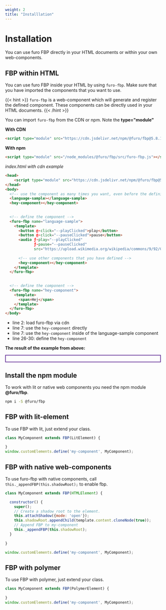 ```yaml
---
weight: 2
title: "Installlation"
---
```


# Installation

You can use furo FBP directly in your HTML documents or within your own web-components.


## FBP within HTML
You can use furo FBP inside your HTML by using `furo-fbp`. Make sure that you have
imported the components that you want to use.

{{< hint >}}
`furo-fbp` is a web-component which will generate and register the defined component. These components can be directly used in 
your HTML documents.
{{< /hint >}}

You can import `furo-fbp` from the CDN or npm. Note the **type="module"**

**With CDN**

```html 
<script type="module" src="https://cdn.jsdelivr.net/npm/@furo/fbp@5.8.1/assets/furo-fbp.js"></script> 
```

**With npm**

```html 
<script type="module" src="/node_modules/@furo/fbp/src/furo-fbp.js"></script>
```

*index.html with cdn example*
```html {linenos=table,hl_lines=[2 7 20 26 27 28 29 30 ],linenostart=1}
<head>
    <script type="module" src="https://cdn.jsdelivr.net/npm/@furo/fbp@5.8.1/assets/furo-fbp.js"></script>
</head>
<body>
  <!-- use the component as many times you want, even before the definition-->
  <language-sample></language-sample>
  <hey-component></hey-component>
  
  
  <!-- define the component -->
  <furo-fbp name="language-sample">
    <template>
      <button @-click="--playClicked">play</button>
      <button @-click="--pauseClicked">pause</button>
      <audio ƒ-play="--playClicked" 
             ƒ-pause="--pauseClicked" 
             src="https://upload.wikimedia.org/wikipedia/commons/9/92/German_alphabet-2.ogg"></audio>
      
      <!-- use other components that you have defined -->
      <hey-component></hey-component>
    </template>
  </furo-fbp>
  
  
  <!-- define the component -->
  <furo-fbp name="hey-component">
    <template>
      <span>Hej</span>
    </template>
  </furo-fbp>
</body>

```

- line 2: load furo-fbp via cdn
- line 7: use the `hey-component` directly
- line 7: use the `hey-component` inside of the language-sample component 
- line 26-30: define the `hey-component`

 <script type="module" src="https://cdn.jsdelivr.net/npm/@furo/fbp@5.8.1/assets/furo-fbp.js"></script>

**The result of the example from above:**
<div style="border:2px solid rebeccapurple; padding:10px">
<language-sample></language-sample>
<hey-component></hey-component>
</div>

  <!-- define the component -->
  <furo-fbp name="language-sample">
    <template>
      <button @-click="--playClicked">play</button>
      <button @-click="--pauseClicked">pause</button>
      <audio ƒ-play="--playClicked" 
             ƒ-pause="--pauseClicked" 
             src="https://upload.wikimedia.org/wikipedia/commons/9/92/German_alphabet-2.ogg"></audio>
    <hey-component></hey-component>
    </template>
  </furo-fbp>

  <furo-fbp name="hey-component">
    <template>
      <span>Hej</span>
    </template>
  </furo-fbp>

## Install the npm module

To work with lit or native web components you need the npm module **@furo/fbp**.

```bash
npm i -S @furo/fbp
```

## FBP with lit-element
To use FBP with lit, just extend your class.

```javascript {linenos=table,hl_lines=[1],linenostart=1}
class MyComponent extends FBP(LitElement) {
  
}
window.customElements.define('my-component', MyComponent);
```



## FBP with native web-components
To use furo-fbp with native components, call `this._appendFBP(this.shadowRoot);` to enable fbp.

```javascript {linenos=table,hl_lines=[8,9],linenostart=1}
class MyComponent extends FBP(HTMLElement) {

  constructor() {
    super();
    // Create a shadow root to the element.
    this.attachShadow({mode: 'open'});
    this.shadowRoot.appendChild(template.content.cloneNode(true));
    // Append FBP to my-component
    this._appendFBP(this.shadowRoot);
  }
 
}

window.customElements.define('my-component', MyComponent);

```


## FBP with polymer
To use FBP with polymer, just extend your class.
```javascript {linenos=table,hl_lines=[1 ],linenostart=1}
class MyComponent extends FBP(PolymerElement) {
  
}
window.customElements.define('my-component', MyComponent);
```
